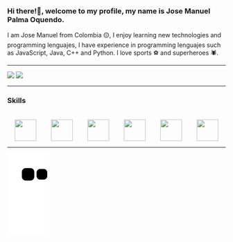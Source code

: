 ### Hi there!👋, welcome to my profile, my name is Jose Manuel Palma Oquendo.



I am Jose Manuel from Colombia 🟡, I enjoy learning new technologies and programming lenguajes, I have experience in programming lenguajes such as JavaScript, Java, C++ and Python. I love sports ⚽ and superheroes 🕷.  
<hr color="white">

<div>
  <img  height="180em" src="https://github-readme-stats.vercel.app/api?username=JoseManuel2005&theme=tokyonight &count_private=true&show_icons=true"/>
  <img  height="180em" src="https://github-readme-stats.vercel.app/api/top-langs/?username=JoseManuel2005&layout=compact&theme=tokyonight"/>
</div>

<hr color="white">

### Skills 

<div align="center" style="display: inline_block"><br>
  <img align="center" HSPACE="15" height="50" width="50"  src="https://cdn.jsdelivr.net/gh/devicons/devicon/icons/html5/html5-plain-wordmark.svg" />
  <img align="center" HSPACE="15" height="50" width="50" src="https://cdn.jsdelivr.net/gh/devicons/devicon/icons/css3/css3-plain-wordmark.svg" />
  <img align="center" HSPACE="15" height="50" width="50" src="https://cdn.jsdelivr.net/gh/devicons/devicon/icons/javascript/javascript-plain.svg" />
  <img align="center" HSPACE="15" height="50" width="50" src="https://cdn.jsdelivr.net/gh/devicons/devicon/icons/python/python-original.svg" />
  <img align="center" HSPACE="15" height="50" width="50" src="https://cdn.jsdelivr.net/gh/devicons/devicon/icons/cplusplus/cplusplus-original.svg" />
  <img align="center" HSPACE="15" height="50" width="50" src="https://cdn.jsdelivr.net/gh/devicons/devicon/icons/java/java-original.svg" />
</div>


<hr color="white">

![Snake animation](https://github.com/rafaballerini/rafaballerini/blob/output/github-contribution-grid-snake.svg)



